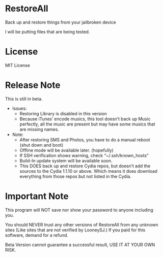 # RestoreAll

Back up and restore things from your jailbroken device

I will be putting files that are being tested. 

# License

MIT License

# Release Note
This is still in beta.
- Issues:
	- Restoring Library is disabled in this version
	- Because iTunes’ encode musics, this tool doesn’t back up Music perfectly, all the music are present but may have some musics that are missing names.
- Note:
    - After restoring SMS and Photos, you have to do a manual reboot (shut down and boot)
	- Offline mode will be available later. (hopefully)
	- If SSH verification shows warning, check “~/.ssh/known_hosts”
	- Build-In update system will be available soon.
	- This DOES back up and restore Cydia repos, but doesn’t add the sources to the Cydia 1.1.10 or above. Which means it does download everything from those repos but not listed in the Cydia.

# Important Note
This program will NOT save nor show your password to anyone including you.

You should NEVER trust any other versions of RestoreAll from any unknown sites (Like sites that are not verified by LooneySJ.) If you paid for this software, demand for a refund.

Beta Version cannot guarantee a successful result, USE IT AT YOUR OWN RISK.
